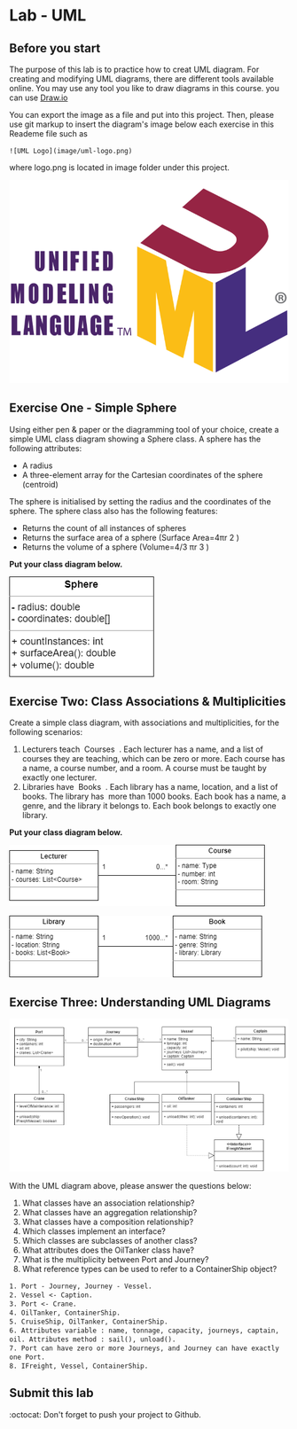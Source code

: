 Lab - UML
==========

Before you start
----------
The purpose of this lab is to practice how to creat UML diagram.
For creating and modifying UML diagrams, there are different tools available online. You may use any tool you like to draw diagrams in this course. you can use [Draw.io](https://www.draw.io/​)

You can export the image as a file and put into this project. Then, please use git markup to insert the diagram's image below each exercise in this Reademe file such as 

```
![UML Logo](image/uml-logo.png)
```
 where logo.png is located in image folder under this project.

![UML Logo](image/uml-logo.png)


Exercise One - Simple Sphere
--------------------
Using either pen & paper or the diagramming tool of your choice, create a simple UML class
diagram showing a Sphere class. A sphere has the following attributes:
- A radius
- A three-element array for the Cartesian coordinates of the sphere (centroid)

The sphere is initialised by setting the radius and the coordinates of the sphere. The sphere class also has the following features:

- Returns the count of all instances of spheres
- Returns the surface area of a sphere (Surface Area=4πr​ 2​ )
- Returns the volume of a sphere (Volume=4/3 πr​ 3​ )

**Put your class diagram below.**

![UML Logo](image/sphere-diagram.png)

Exercise Two: Class Associations & Multiplicities
-----------------------------
Create a simple class diagram, with associations and multiplicities, for the following
scenarios:
1. Lecturers teach ​ Courses ​ . Each lecturer has a name, and a list of courses they are
teaching, which can be zero or more. Each course has a name, a course number,
and a room. A course must be taught by exactly one lecturer.
2. Libraries have ​ Books ​ . Each library has a name, location, and a list of books. The
library has ​ more than 1000 books. Each book has a name, a genre, and the library it
belongs to. Each book belongs to exactly one library.

**Put your class diagram below.**

![UML Logo](image/lecturer-diagram.png)

![UML Logo](image/library-diagram.png)

Exercise Three: Understanding UML Diagrams
------------------------------
![Exercise3](image/exercise3.png)


With the UML diagram above, please answer the questions below:
1. What classes have an association relationship?
2. What classes have an aggregation relationship?
3. What classes have a composition relationship?
4. Which classes implement an interface?
5. Which classes are subclasses of another class?
6. What attributes does the OilTanker class have?
7. What is the multiplicity between Port and Journey?
8. What reference types can be used to refer to a ContainerShip object?


```
1. Port - Journey, Journey - Vessel.
2. Vessel <- Caption.
3. Port <- Crane.
4. OilTanker, ContainerShip.
5. CruiseShip, OilTanker, ContainerShip.
6. Attributes variable : name, tonnage, capacity, journeys, captain, oil. Attributes method : sail(), unload().
7. Port can have zero or more Journeys, and Journey can have exactly one Port.
8. IFreight, Vessel, ContainerShip.
```

Submit this lab
------------------
:octocat: Don't forget to push your project to Github. 

